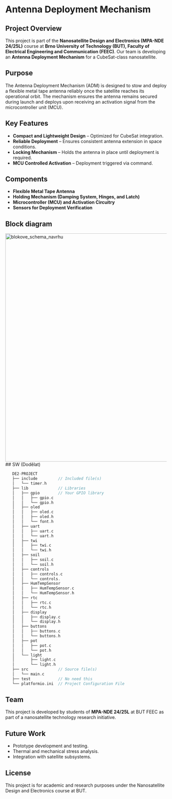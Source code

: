# Antenna Deployment Mechanism

## Project Overview
This project is part of the **Nanosatellite Design and Electronics (MPA-NDE 24/25L)** course at **Brno University of Technology (BUT), Faculty of Electrical Engineering and Communication (FEEC)**. Our team is developing an **Antenna Deployment Mechanism** for a CubeSat-class nanosatellite.

## Purpose
The Antenna Deployment Mechanism (ADM) is designed to stow and deploy a flexible metal tape antenna reliably once the satellite reaches its operational orbit. The mechanism ensures the antenna remains secured during launch and deploys upon receiving an activation signal from the microcontroller unit (MCU).

## Key Features
- **Compact and Lightweight Design** – Optimized for CubeSat integration.
- **Reliable Deployment** – Ensures consistent antenna extension in space conditions.
- **Locking Mechanism** – Holds the antenna in place until deployment is required.
- **MCU Controlled Activation** – Deployment triggered via command.

## Components
- **Flexible Metal Tape Antenna**
- **Holding Mechanism (Damping System, Hinges, and Latch)**
- **Microcontroller (MCU) and Activation Circuitry**
- **Sensors for Deployment Verification**

## Block diagram
<img width="712" alt="blokove_schema_navrhu" src="https://github.com/user-attachments/assets/2b6d8c76-4798-46ee-b662-08b46337790c" />
## SW (Dodělat)

```c
   DE2-PROJECT          
   ├── include         // Included file(s)
   │   └── timer.h
   ├── lib             // Libraries
   │   ├── gpio        // Your GPIO library
   │   │   ├── gpio.c
   │   │   └── gpio.h
   │   ├── oled        
   │   │   ├── oled.c
   │   │   ├── oled.h
   │   │   └── font.h
   │   ├── uart       
   │   │   ├── uart.c
   │   │   └── uart.h
   │   ├── twi       
   │   │   ├── twi.c
   │   │   └── twi.h
   │   ├── soil       
   │   │   ├── soil.c
   │   │   └── soil.h
   │   ├── controls       
   │   │   ├── controls.c
   │   │   └── controls.
   │   ├── HumTempSensor       
   │   │   ├── HumTempSensor.c
   │   │   └── HumTempSensor.h
   │   ├── rtc       
   │   │   ├── rtc.c
   │   │   └── rtc.h
   │   ├── display       
   │   │   ├── display.c
   │   │   └── display.h
   │   ├── buttons       
   │   │   ├── buttons.c
   │   │   └── buttons.h
   │   ├── pot       
   │   │   ├── pot.c
   │   │   └── pot.h
   │   └── light       
   │       ├── light.c
   │       └── light.h
   ├── src             // Source file(s)
   │   └── main.c
   ├── test            // No need this
   └── platformio.ini  // Project Configuration File
   ```



## Team
This project is developed by students of **MPA-NDE 24/25L** at BUT FEEC as part of a nanosatellite technology research initiative.

## Future Work
- Prototype development and testing.
- Thermal and mechanical stress analysis.
- Integration with satellite subsystems.

## License
This project is for academic and research purposes under the Nanosatellite Design and Electronics course at BUT.


